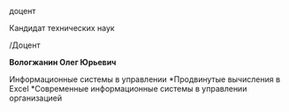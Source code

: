 доцент

Кандидат технических наук

/Доцент

**Вологжанин Олег Юрьевич**

Информационные системы в управлении
	*Продвинутые вычисления в Excel
	*Современные информационные системы в управлении организацией